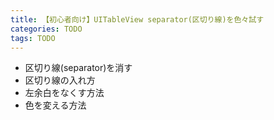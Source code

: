 ```yaml
---
title: 【初心者向け】UITableView separator(区切り線)を色々試す
categories: TODO
tags: TODO
---
```


- 区切り線(separator)を消す
- 区切り線の入れ方
- 左余白をなくす方法
- 色を変える方法
